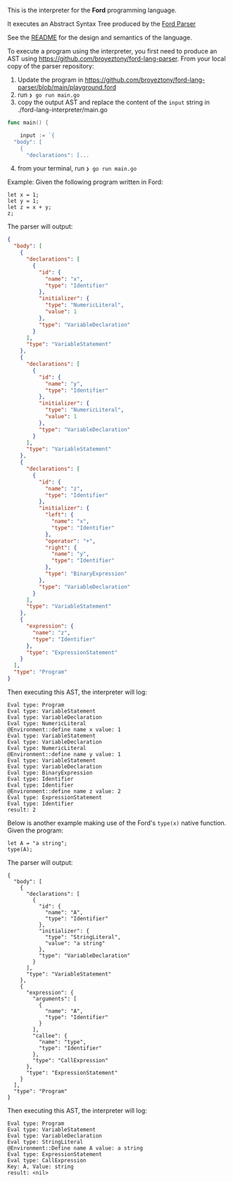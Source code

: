 This is the interpreter for the **Ford** programming language.

It executes an Abstract Syntax Tree produced by the [Ford Parser](https://github.com/broyeztony/ford-lang-parser)

See the [README](https://github.com/broyeztony/ford-lang-parser) for the design and semantics of the language.

To execute a program using the interpreter, you first need to produce an AST using https://github.com/broyeztony/ford-lang-parser.
From your local copy of the parser repository:
1. Update the program in https://github.com/broyeztony/ford-lang-parser/blob/main/playground.ford
2. run ```❯ go run main.go```
3. copy the output AST and replace the content of the `input` string in ./ford-lang-interpreter/main.go
```go
func main() {

	input := `{
  "body": [
    {
      "declarations": [...
```
4. from your terminal, run ```❯ go run main.go```

Example:
Given the following program written in Ford:
```ford
let x = 1;
let y = 1;
let z = x + y;
z;
```

The parser will output:
```json
{
  "body": [
    {
      "declarations": [
        {
          "id": {
            "name": "x",
            "type": "Identifier"
          },
          "initializer": {
            "type": "NumericLiteral",
            "value": 1
          },
          "type": "VariableDeclaration"
        }
      ],
      "type": "VariableStatement"
    },
    {
      "declarations": [
        {
          "id": {
            "name": "y",
            "type": "Identifier"
          },
          "initializer": {
            "type": "NumericLiteral",
            "value": 1
          },
          "type": "VariableDeclaration"
        }
      ],
      "type": "VariableStatement"
    },
    {
      "declarations": [
        {
          "id": {
            "name": "z",
            "type": "Identifier"
          },
          "initializer": {
            "left": {
              "name": "x",
              "type": "Identifier"
            },
            "operator": "+",
            "right": {
              "name": "y",
              "type": "Identifier"
            },
            "type": "BinaryExpression"
          },
          "type": "VariableDeclaration"
        }
      ],
      "type": "VariableStatement"
    },
    {
      "expression": {
        "name": "z",
        "type": "Identifier"
      },
      "type": "ExpressionStatement"
    }
  ],
  "type": "Program"
}
```

Then executing this AST, the interpreter will log:
```shell
Eval type: Program
Eval type: VariableStatement
Eval type: VariableDeclaration
Eval type: NumericLiteral
@Environment::define name x value: 1
Eval type: VariableStatement
Eval type: VariableDeclaration
Eval type: NumericLiteral
@Environment::define name y value: 1
Eval type: VariableStatement
Eval type: VariableDeclaration
Eval type: BinaryExpression
Eval type: Identifier
Eval type: Identifier
@Environment::define name z value: 2
Eval type: ExpressionStatement
Eval type: Identifier
result: 2
```

Below is another example making use of the Ford's `type(x)` native function. 
Given the program:
```ford
let A = "a string";
type(A);
```

The parser will output:
```ford 
{
  "body": [
    {
      "declarations": [
        {
          "id": {
            "name": "A",
            "type": "Identifier"
          },
          "initializer": {
            "type": "StringLiteral",
            "value": "a string"
          },
          "type": "VariableDeclaration"
        }
      ],
      "type": "VariableStatement"
    },
    {
      "expression": {
        "arguments": [
          {
            "name": "A",
            "type": "Identifier"
          }
        ],
        "callee": {
          "name": "type",
          "type": "Identifier"
        },
        "type": "CallExpression"
      },
      "type": "ExpressionStatement"
    }
  ],
  "type": "Program"
}
```
Then executing this AST, the interpreter will log:
```shell
Eval type: Program
Eval type: VariableStatement
Eval type: VariableDeclaration
Eval type: StringLiteral
@Environment::Define name A value: a string
Eval type: ExpressionStatement
Eval type: CallExpression
Key: A, Value: string
result: <nil>
```
